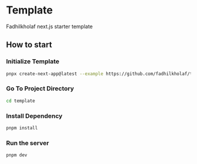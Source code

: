 # Template

Fadhilkholaf next.js starter template

## How to start

### Initialize Template

```bash
pnpx create-next-app@latest --example https://github.com/fadhilkholaf/template template
```

### Go To Project Directory

```bash
cd template
```

### Install Dependency

```bash
pnpm install
```

### Run the server

```bash
pnpm dev
```
